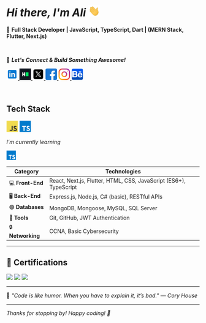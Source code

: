 # _Hi there, I'm Ali_ <img src="https://raw.githubusercontent.com/7x5x/7x5x/main/images/wave.gif" width="30px"/>

🚀 **Full Stack Developer | JavaScript, TypeScript, Dart | (MERN Stack, Flutter, Next.js)**

<br/>

🤝 **_Let's Connect & Build Something Awesome!_**

<p>
  <a href="https://www.linkedin.com/in/your-profile">
    <img src="https://raw.githubusercontent.com/7x5x/7x5x/main/images/linkedin.svg" width="30px" />
  </a>
  <a href="https://www.linkedin.com/in/your-profile">
    <img src="https://raw.githubusercontent.com/7x5x/7x5x/main/images/hackerrank.svg" width="30px" />
  </a>
  <a href="https://www.linkedin.com/in/your-profile">
    <img src="https://raw.githubusercontent.com/7x5x/7x5x/main/images/x.svg" width="30px" />
  </a>
  <a href="https://www.linkedin.com/in/your-profile">
    <img src="https://raw.githubusercontent.com/7x5x/7x5x/main/images/facebook.svg" width="30px" />
  </a>
  <a href="https://www.linkedin.com/in/your-profile">
    <img src="https://raw.githubusercontent.com/7x5x/7x5x/main/images/instagram.svg" width="30px" />
  </a>
   <a href="https://www.linkedin.com/in/your-profile">
    <img src="https://raw.githubusercontent.com/7x5x/7x5x/main/images/behance.svg" width="30px" />
  </a>
</p>

</br>

## Tech Stack

<p  >
   <img src="https://raw.githubusercontent.com/7x5x/7x5x/main/images/javascript.svg" width="30px" />  
   <img src="https://raw.githubusercontent.com/7x5x/7x5x/main/images/typescript.svg" width="30px" />   
</p>

_I’m currently learning_

<img src="https://raw.githubusercontent.com/7x5x/7x5x/main/images/typescript.svg" width="25px" />

<br/>

| **Category**      | **Technologies**                                                  |
| ----------------- | ----------------------------------------------------------------- |
| 💻 **Front-End**  | React, Next.js, Flutter, HTML, CSS, JavaScript (ES6+), TypeScript |
| 🖥️ **Back-End**   | Express.js, Node.js, C# (basic), RESTful APIs                     |
| 🟢 **Databases**  | MongoDB, Mongoose, MySQL, SQL Server                              |
| 🔧 **Tools**      | Git, GitHub, JWT Authentication                                   |
| 🔒 **Networking** | CCNA, Basic Cybersecurity                                         |

---

## 📝 Certifications

<p>
  <img src="https://raw.githubusercontent.com/7x5x/7x5x/main/images/cert1.svg" width="40px" />
  <img src="https://raw.githubusercontent.com/7x5x/7x5x/main/images/cert2.svg" width="40px" />
  <img src="https://raw.githubusercontent.com/7x5x/7x5x/main/images/cert3.svg" width="40px" />
</p>

---

🌟 _"Code is like humor. When you have to explain it, it’s bad." — Cory House_

---

_Thanks for stopping by! Happy coding! 🚀_
